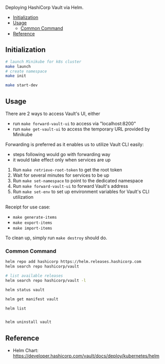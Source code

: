 
Deploying HashiCorp Vault via Helm.

- [Initialization](#initialization)
- [Usage](#usage)
  - [Common Command](#common-command)
- [Reference](#reference)

## Initialization
```sh
# launch Minikube for k8s cluster
make launch
# create namespace
make init

make start-dev
```

## Usage
There are 2 ways to access Vault's UI, either
- run `make forward-vault-ui` to access via "localhost:8200"
- run `make get-vault-ui` to access the temporary URL provided by Minikube

Forwarding is preferred as it enables us to utilize Vault CLI easily:
- steps following would go with forwarding way
- it would take effect only when services are up

1. Run `make retrieve-root-token` to get the root token
2. Wait for several minutes for services to be up
3. Run `make set-namespace` to point to the dedicated namespace
4. Run `make forward-vault-ui` to forward Vault's address
5. Run `make set-env` to set up environment variables for Vault's CLI utilization

Receipt for use case:
- `make generate-items`
- `make export-items`
- `make import-items`

To clean up, simply run `make destroy` should do.


### Common Command
```sh
helm repo add hashicorp https://helm.releases.hashicorp.com
helm search repo hashicorp/vault

# list available releases
helm search repo hashicorp/vault -l

helm status vault

helm get manifest vault

helm list


helm uninstall vault
```

## Reference
- Helm Chart: https://developer.hashicorp.com/vault/docs/deploy/kubernetes/helm

